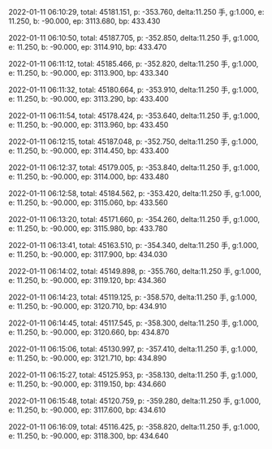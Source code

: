 2022-01-11 06:10:29, total: 45181.151, p: -353.760, delta:11.250 手, g:1.000, e: 11.250, b: -90.000, ep: 3113.680, bp: 433.430

2022-01-11 06:10:50, total: 45187.705, p: -352.850, delta:11.250 手, g:1.000, e: 11.250, b: -90.000, ep: 3114.910, bp: 433.470

2022-01-11 06:11:12, total: 45185.466, p: -352.820, delta:11.250 手, g:1.000, e: 11.250, b: -90.000, ep: 3113.900, bp: 433.340

2022-01-11 06:11:32, total: 45180.664, p: -353.910, delta:11.250 手, g:1.000, e: 11.250, b: -90.000, ep: 3113.290, bp: 433.400

2022-01-11 06:11:54, total: 45178.424, p: -353.640, delta:11.250 手, g:1.000, e: 11.250, b: -90.000, ep: 3113.960, bp: 433.450

2022-01-11 06:12:15, total: 45187.048, p: -352.750, delta:11.250 手, g:1.000, e: 11.250, b: -90.000, ep: 3114.450, bp: 433.400

2022-01-11 06:12:37, total: 45179.005, p: -353.840, delta:11.250 手, g:1.000, e: 11.250, b: -90.000, ep: 3114.000, bp: 433.480

2022-01-11 06:12:58, total: 45184.562, p: -353.420, delta:11.250 手, g:1.000, e: 11.250, b: -90.000, ep: 3115.060, bp: 433.560

2022-01-11 06:13:20, total: 45171.660, p: -354.260, delta:11.250 手, g:1.000, e: 11.250, b: -90.000, ep: 3115.980, bp: 433.780

2022-01-11 06:13:41, total: 45163.510, p: -354.340, delta:11.250 手, g:1.000, e: 11.250, b: -90.000, ep: 3117.900, bp: 434.030

2022-01-11 06:14:02, total: 45149.898, p: -355.760, delta:11.250 手, g:1.000, e: 11.250, b: -90.000, ep: 3119.120, bp: 434.360

2022-01-11 06:14:23, total: 45119.125, p: -358.570, delta:11.250 手, g:1.000, e: 11.250, b: -90.000, ep: 3120.710, bp: 434.910

2022-01-11 06:14:45, total: 45117.545, p: -358.300, delta:11.250 手, g:1.000, e: 11.250, b: -90.000, ep: 3120.660, bp: 434.870

2022-01-11 06:15:06, total: 45130.997, p: -357.410, delta:11.250 手, g:1.000, e: 11.250, b: -90.000, ep: 3121.710, bp: 434.890

2022-01-11 06:15:27, total: 45125.953, p: -358.130, delta:11.250 手, g:1.000, e: 11.250, b: -90.000, ep: 3119.150, bp: 434.660

2022-01-11 06:15:48, total: 45120.759, p: -359.280, delta:11.250 手, g:1.000, e: 11.250, b: -90.000, ep: 3117.600, bp: 434.610

2022-01-11 06:16:09, total: 45116.425, p: -358.820, delta:11.250 手, g:1.000, e: 11.250, b: -90.000, ep: 3118.300, bp: 434.640
